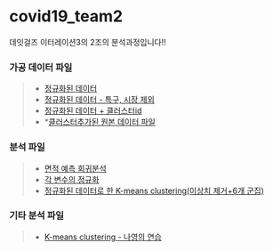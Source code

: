 # covid19_team2
데잇걸즈 이터레이션3의 2조의 분석과정입니다!!

### 가공 데이터 파일
> - [정규화된 데이터](블럭별_클러스터링_작업/norm_data.xlsx)
> - [정규화된 데이터 - 특구, 시장 제외](norm_data_특구시장제외.xlsx)
> - [정규화된 데이터 + 클러스터id](final_최종.xlsx)
> - *[클러스터추가된 원본 데이터 파일](클러스터_원본_최종.xlsx)

### 분석 파일
> - [면적 예측 회귀분석](회귀분석.ipynb)
> - [각 변수의 정규화](데이터표준화.ipynb)
> - [정규화된 데이터로 한 K-means clustering(이상치 제거+6개 군집)](블럭별_클러스터링_작업_최종.ipynb)


### 기타 분석 파일
> - [K-means clustering - 나영의 연습](k-means.ipynb)


